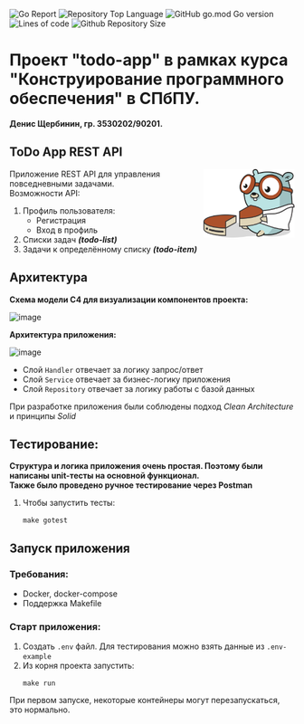 ![Go Report](https://goreportcard.com/badge/github.com/denis-shcherbinin/spbpu-software-design-project)
![Repository Top Language](https://img.shields.io/github/languages/top/denis-shcherbinin/spbpu-software-design-project)
![GitHub go.mod Go version](https://img.shields.io/github/go-mod/go-version/denis-shcherbinin/spbpu-software-design-project)
![Lines of code](https://img.shields.io/tokei/lines/github/denis-shcherbinin/spbpu-software-design-project)
![Github Repository Size](https://img.shields.io/github/repo-size/evt/rest-api-example)

# Проект "todo-app" в рамках курса "Конструирование программного обеспечения" в СПбПУ.  

**Денис Щербинин, гр. 3530202/90201.**  

## ToDo App REST API  

<img align="right" width="32%" src="./images/gopher-big-slice.png" alt="">  

Приложение REST API для управления повседневными задачами.  
Возможности API:
1. Профиль пользователя:
    - Регистрация
    - Вход в профиль
2. Списки задач ***(todo-list)***
3. Задачи к определённому списку ***(todo-item)*** 

## Архитектура
**Схема модели C4 для визуализации компонентов проекта:** 

![image](https://user-images.githubusercontent.com/61324182/146454196-ad7fce43-c99b-4a9a-b968-28c43b489229.png) 

**Архитектура приложения:** 

![image](https://user-images.githubusercontent.com/61324182/146454380-22761684-0bdf-4ab7-b5fd-b340b393034b.png)
* Слой `Handler` отвечает за логику запрос/ответ
* Слой `Service` отвечает за бизнес-логику приложения
* Слой `Repository` отвечает за логику работы с базой данных

При разработке приложения были соблюдены подход *Clean Architecture* и принципы *Solid*

## Тестирование:
**Структура и логика приложения очень простая. Поэтому были написаны unit-тесты на основной функционал.**  
**Также было проведено ручное тестирование через Postman**
1. Чтобы запустить тесты:
    ```
    make gotest
    ```

## Запуск приложения 

### Требования:
* Docker, docker-compose
* Поддержка Makefile

### Старт приложения: 
1. Создать `.env` файл. Для тестирования можно взять данные из `.env-example`
2. Из корня проекта запустить: 
    ```
    make run
    ```
При первом запуске, некоторые контейнеры могут перезапускаться, это нормально.

